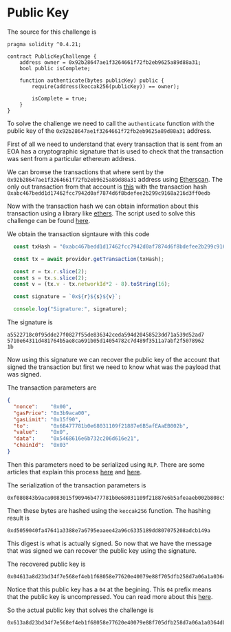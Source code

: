 # Public Key

The source for this challenge is

```
pragma solidity ^0.4.21;

contract PublicKeyChallenge {
    address owner = 0x92b28647ae1f3264661f72fb2eb9625a89d88a31;
    bool public isComplete;

    function authenticate(bytes publicKey) public {
        require(address(keccak256(publicKey)) == owner);

        isComplete = true;
    }
}
```

To solve the challenge we need to call the `authenticate` function
with the public key of the `0x92b28647ae1f3264661f72fb2eb9625a89d88a31`
address.

First of all we need to understand that every transaction that is sent
from an EOA has a cryptographic signature that is used to check that
the transaction was sent from a particular ethereum address.

We can browse the transactions that where sent by the 
`0x92b28647ae1f3264661f72fb2eb9625a89d88a31` address using
[Etherscan](https://ropsten.etherscan.io/address/0x92b28647ae1f3264661f72fb2eb9625a89d88a31).
The only out transaction from that account is
[this](https://ropsten.etherscan.io/tx/0xabc467bedd1d17462fcc7942d0af7874d6f8bdefee2b299c9168a216d3ff0edb)
with the transaction hash
`0xabc467bedd1d17462fcc7942d0af7874d6f8bdefee2b299c9168a216d3ff0edb`

Now with the transaction hash we can obtain information about this
transaction using a library like [ethers](https://github.com/ethers-io/ethers.js).
The script used to solve this challenge can be found [here](index.js).

We obtain the transaction signtaure with this code

```javascript
  const txHash = "0xabc467bedd1d17462fcc7942d0af7874d6f8bdefee2b299c9168a216d3ff0edb";

  const tx = await provider.getTransaction(txHash);

  const r = tx.r.slice(2);
  const s = tx.s.slice(2);
  const v = (tx.v - tx.networkId*2 - 8).toString(16);

  const signature = `0x${r}${s}${v}`;

  console.log("Signature:", signature);
```

The signature is
```
a5522718c0f95dde27f0827f55de836342ceda594d20458523dd71a539d52ad7
5710e64311d481764b5ae8ca691b05d14054782c7d489f3511a7abf2f5078962
1b
```

Now using this signature we can recover the public key of the account
that signed the transaction but first we need to know what was the payload
that was signed.

The transaction parameters are
```json
{
  "nonce":    "0x00",
  "gasPrice": "0x3b9aca00",
  "gasLimit": "0x15f90",
  "to":       "0x6B477781b0e68031109f21887e6B5afEAaEB002b",
  "value":    "0x0",
  "data":     "0x5468616e6b732c206d616e21",
  "chainId":  "0x03" 
}
```

Then this parameters need to be serialized using `RLP`. There are some
articles that explain this process [here](https://lsongnotes.wordpress.com/2018/01/14/signing-an-ethereum-transaction-the-hard-way)
and [here](https://medium.com/coinmonks/data-structure-in-ethereum-episode-1-recursive-length-prefix-rlp-encoding-decoding-d1016832f919).

The serialization of the transaction parameters is
```
0xf080843b9aca0083015f90946b477781b0e68031109f21887e6b5afeaaeb002b808c5468616e6b732c206d616e21038080
```

Then these bytes are hashed using the `keccak256` function. The hashing
result is
```
0xd5059040fa47641a3388e7a6795eaaee42a96c6335189dd807075208adcb149a
```

This digest is what is actually signed. So now that we have the message that
was signed we can recover the public key using the signature.

The recovered public key is
```
0x04613a8d23bd34f7e568ef4eb1f68058e77620e40079e88f705dfb258d7a06a1a0364dbe56cab53faf26137bec044efd0b07eec8703ba4a31c588d9d94c35c8db4
```

Notice that this public key has a `04` at the begining. This `04` prefix means that
the public key is uncompressed. You can read more about this
[here](https://davidederosa.com/basic-blockchain-programming/elliptic-curve-keys).

So the actual public key that solves the challenge is
```
0x613a8d23bd34f7e568ef4eb1f68058e77620e40079e88f705dfb258d7a06a1a0364dbe56cab53faf26137bec044efd0b07eec8703ba4a31c588d9d94c35c8db4
```
